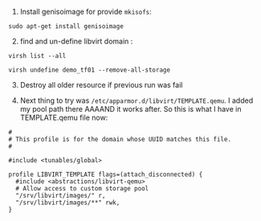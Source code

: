 1. Install genisoimage for provide `mkisofs`:

```
sudo apt-get install genisoimage
```

2. find and un-define libvirt domain <if exist>:

```
virsh list --all
```
```
virsh undefine demo_tf01 --remove-all-storage
```

3. Destroy all older resource if previous run was fail

4. Next thing to try was `/etc/apparmor.d/libvirt/TEMPLATE.qemu`. I added my pool path there AAAAND it works after. So this is what I have in TEMPLATE.qemu file now:

```
#
# This profile is for the domain whose UUID matches this file.
#

#include <tunables/global>

profile LIBVIRT_TEMPLATE flags=(attach_disconnected) {
  #include <abstractions/libvirt-qemu>
  # Allow access to custom storage pool
  "/srv/libvirt/images/" r,
  "/srv/libvirt/images/**" rwk,
}
```
